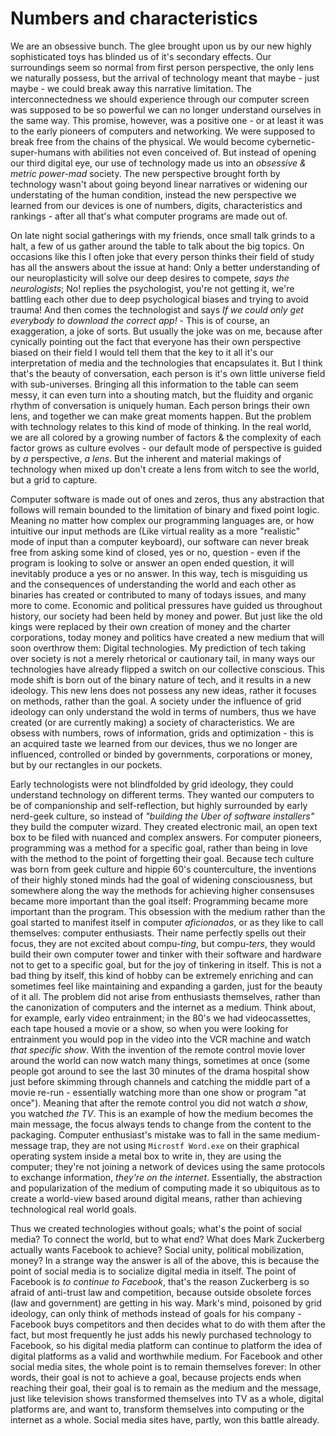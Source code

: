 # Numbers and characteristics

We are an obsessive bunch. The glee brought upon us by our new highly sophisticated toys has blinded us of it's secondary effects. Our surroundings seem so normal from first person perspective, the only lens we naturally possess, but the arrival of technology meant that maybe - just maybe - we could break away this narrative limitation. The interconnectedness we should experience through our computer screen was supposed to be so powerful we can no longer understand ourselves in the same way. This promise, however, was a positive one - or at least it was to the early pioneers of computers and networking. We were supposed to break free from the chains of the physical. We would become cybernetic-super-humans with abilities not even conceived of. But instead of opening our third digital eye, our use of technology made us into an *obsessive & metric power-mad* society. The new perspective brought forth by technology wasn't about going beyond linear narratives or widening our understating of the human condition, instead the new perspective we learned from our devices is one of numbers, digits, characteristics and rankings - after all that's what computer programs are made out of.

On late night social gatherings with my friends, once small talk grinds to a halt, a few of us gather around the table to talk about the big topics. On occasions like this I often joke that every person thinks their field of study has all the answers about the issue at hand: Only a better understanding of our neuroplasticity will solve our deep desires to compete, *says the neurologists*; No! replies the psychologist, you're not getting it, we're battling each other due to deep psychological biases and trying to avoid trauma! And then comes the technologist and says *If we could only get everybody to download the correct app!* - This is of course, an exaggeration, a joke of sorts. But usually the joke was on me, because after cynically pointing out the fact that everyone has their own perspective biased on their field I would tell them that the key to it all it's our interpretation of media and the technologies that encapsulates it. But I think that's the beauty of conversation, each person is it's own little universe field with sub-universes. Bringing all this information to the table can seem messy, it can even turn into a shouting match, but the fluidity and organic rhythm of conversation is uniquely human. Each person brings their own lens, and together we can make great moments happen. But the problem with technology relates to this kind of mode of thinking. In the real world, we are all colored by a growing number of factors & the complexity of each factor grows as culture evolves - our default mode of perspective is guided by *a* perspective, *a lens*. But the inherent and material makings of technology when mixed up don't create a lens from witch to see the world, but a grid to capture.

Computer software is made out of ones and zeros, thus any abstraction that follows will remain bounded to the limitation of binary and fixed point logic. Meaning no matter how complex our programming languages are, or how intuitive our input methods are (Like virtual reality as a more "realistic" mode of input than a computer keyboard), our software can never break free from asking some kind of closed, yes or no, question - even if the program is looking to solve or answer an open ended question, it will inevitably produce a yes or no answer. In this way, tech is misguiding us and the consequences of understanding the world and each other as binaries has created or contributed to many of todays issues, and many more to come. Economic and political pressures have guided us throughout history, our society had been held by money and power. But just like the old kings were replaced by their own creation of money and the charter corporations, today money and politics have created a new medium that will soon overthrow them: Digital technologies. My prediction of tech taking over society is not a merely rhetorical or cautionary tail, in many ways our technologies have already flipped a switch on our collective conscious. This mode shift is born out of the binary nature of tech, and it results in a new ideology. This new lens does not possess any new ideas, rather it focuses on methods, rather than the goal. A society under the influence of grid ideology can only understand the wold in terms of numbers, thus we have created (or are currently making) a society of characteristics. We are obsess with numbers, rows of information, grids and optimization - this is an acquired taste we learned from our devices, thus we no longer are influenced, controlled or binded by governments, corporations or money, but by our rectangles in our pockets.

Early technologists were not blindfolded by grid ideology, they could understand technology on different terms. They wanted our computers to be of companionship and self-reflection, but highly surrounded by early nerd-geek culture, so instead of *"building the Uber of software installers"* they build the computer wizard. They created electronic mail, an open text box to be filed with nuanced and complex answers. For computer pioneers, programming was a method for a specific goal, rather than being in love with the method to the point of forgetting their goal. Because tech culture was born from geek culture and hippie 60's counterculture, the inventions of their highly stoned minds had the goal of widening consciousness, but somewhere along the way the methods for achieving higher consensuses became more important than the goal itself: Programming became more important than the program. This obsession with the medium rather than the goal started to manifest itself in computer *aficionados*, or as they like to call themselves: computer enthusiasts. Their name perfectly spells out their focus, they are not excited about compu-*ting*, but compu-*ters*, they would build their own computer tower and tinker with their software and hardware not to get to a specific goal, but for the joy of tinkering in itself. This is not a bad thing by itself, this kind of hobby can be extremely enriching and can sometimes feel like maintaining and expanding a garden, just for the beauty of it all. The problem did not arise from enthusiasts themselves, rather than the canonization of computers and the internet as a medium. Think about, for example, early video entrainment; in the 80's we had videocassettes, each tape housed a movie or a show, so when you were looking for entrainment you would pop in the video into the VCR machine and watch *that specific show*. With the invention of the remote control movie lover around the world can now watch many things, sometimes at once (some people got around to see the last 30 minutes of the drama hospital show just before skimming through channels and catching the middle part of a movie re-run - essentially watching more than one show or program "at once"). Meaning that after the remote control you did not watch *a show*, you watched *the TV*. This is an example of how the medium becomes the main message, the focus always tends to change from the content to the packaging. Computer enthusiast's mistake was to fall in the same medium-message trap, they are not using `Microstf Word.exe` on their graphical operating system inside a metal box to write in, they are using the computer; they're not joining a network of devices using the same protocols to exchange information, *they're on the internet*. Essentially, the abstraction and popularization of the medium of computing made it so ubiquitous as to create a world-view based around digital means, rather than achieving technological real world goals.

Thus we created technologies without goals; what's the point of social media? To connect the world, but to what end? What does Mark Zuckerberg actually wants Facebook to achieve? Social unity, political mobilization, money? In a strange way the answer is all of the above, this is because the point of social media is to socialize digital media in itself. The point of Facebook is *to continue to Facebook*, that's the reason Zuckerberg is so afraid of anti-trust law and competition, because outside obsolete forces (law and government) are getting in his way. Mark's mind, poisoned by grid ideology, can only think of methods instead of goals for his company - Facebook buys competitors and then decides what to do with them after the fact, but most frequently he just adds his newly purchased technology to Facebook, so his digital media platform can continue to platform the idea of digital platforms as a valid and worthwhile medium. For Facebook and other social media sites, the whole point is to remain themselves forever: In other words, their goal is not to achieve a goal, because projects ends when reaching their goal, their goal is to remain as the medium and the message, just like television shows transformed themselves into TV as a whole, digital platforms are, and want to, transform themselves into computing or the internet as a whole. Social media sites have, partly, won this battle already.

